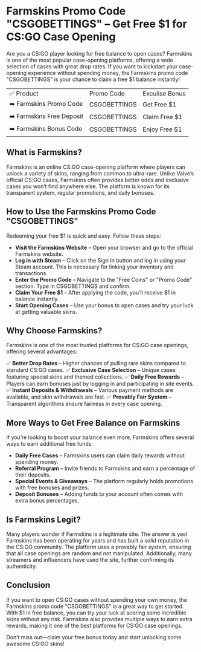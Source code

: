 
<h1>Farmskins Promo Code "CSGOBETTINGS" – Get Free $1 for CS:GO Case Opening</h1>

Are you a CS:GO player looking for free balance to open cases? Farmskins is one of the most popular case-opening platforms, offering a wide selection of cases with great drop rates. If you want to kickstart your case-opening experience without spending money, the Farmskins promo code "CSGOBETTINGS" is your chance to claim a free $1 balance instantly!

<table>
  <tr>
    <td>✅ Product</td>
    <td>Promo Code</td>
    <td>Exculise Bonus</td>
  </tr>
  <tr>
    <td>➡️ Farmskins Promo Code</td>
    <td>CSGOBETTINGS</td>
    <td>Get Free $1</td>
  </tr>
  <tr>
    <td>➡️ Farmskins Free Deposit</td>
    <td>CSGOBETTINGS</td>
    <td>Claim Free $1</td>
  </tr>
  <tr>
    <td>➡️ Farmskins Bonus Code</td>
    <td>CSGOBETTINGS</td>
    <td>Enjoy Free $1</td>
  </tr>
</table>

<h2>What is Farmskins?</h2>

Farmskins is an online CS:GO case-opening platform where players can unlock a variety of skins, ranging from common to ultra-rare. Unlike Valve’s official CS:GO cases, Farmskins often provides better odds and exclusive cases you won’t find anywhere else. The platform is known for its transparent system, regular promotions, and daily bonuses.

<h2>How to Use the Farmskins Promo Code "CSGOBETTINGS"</h2>
Redeeming your free $1 is quick and easy. Follow these steps:

- **Visit the Farmskins Website** – Open your browser and go to the official Farmskins website.
- **Log in with Steam** – Click on the Sign In button and log in using your Steam account. This is necessary for linking your inventory and transactions.
- **Enter the Promo Code** – Navigate to the "Free Coins" or "Promo Code" section. Type in CSGOBETTINGS and confirm.
- **Claim Your Free $1** – After applying the code, you’ll receive $1 in balance instantly.
- **Start Opening Cases** – Use your bonus to open cases and try your luck at getting valuable skins.

<h2>Why Choose Farmskins?</h2>
Farmskins is one of the most trusted platforms for CS:GO case openings, offering several advantages:

✅ **Better Drop Rates** – Higher chances of pulling rare skins compared to standard CS:GO cases.
✅ **Exclusive Case Selection** – Unique cases featuring special skins and themed collections.
✅ **Daily Free Rewards** – Players can earn bonuses just by logging in and participating in site events.
✅ **Instant Deposits & Withdrawals** – Various payment methods are available, and skin withdrawals are fast.
✅ **Provably Fair System** – Transparent algorithms ensure fairness in every case opening.


<h2>More Ways to Get Free Balance on Farmskins</h2>
If you’re looking to boost your balance even more, Farmskins offers several ways to earn additional free funds:

- **Daily Free Cases** – Farmskins users can claim daily rewards without spending money.
- **Referral Program** – Invite friends to Farmskins and earn a percentage of their deposits.
- **Special Events & Giveaways** – The platform regularly holds promotions with free bonuses and prizes.
- **Deposit Bonuses** – Adding funds to your account often comes with extra bonus percentages.

<h2>Is Farmskins Legit?</h2>
Many players wonder if Farmskins is a legitimate site. The answer is yes! Farmskins has been operating for years and has built a solid reputation in the CS:GO community. The platform uses a provably fair system, ensuring that all case openings are random and not manipulated. Additionally, many streamers and influencers have used the site, further confirming its authenticity.


<h2>Conclusion</h2>
If you want to open CS:GO cases without spending your own money, the Farmskins promo code "CSGOBETTINGS" is a great way to get started. With $1 in free balance, you can try your luck at scoring some incredible skins without any risk. Farmskins also provides multiple ways to earn extra rewards, making it one of the best platforms for CS:GO case openings.

Don’t miss out—claim your free bonus today and start unlocking some awesome CS:GO skins!
